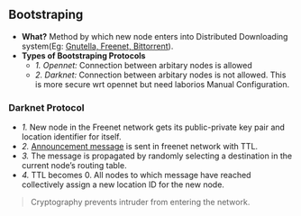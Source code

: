 ## Bootstraping
- **What?** Method by which new node enters into Distributed Downloading system(Eg: [Gnutella, Freenet, Bittorrent](/System-Design/Scalable/Distributed_Downloading_Systems)).
- **Types of Bootstraping Protocols**
  - *1. Opennet:* Connection between arbitary nodes is allowed
  - *2. Darknet:* Connection between arbitary nodes is not allowed. This is more secure wrt opennet but need laborios Manual Configuration.

### Darknet Protocol
- *1.* New node in the Freenet network gets its public-private key pair and location identifier for itself.
- *2.* [Announcement message](/System-Design/Scalable/Distributed_Downloading_Systems/Freenet/Message_Types) is sent in freenet network with TTL.
- *3.* The message is propagated by randomly selecting a destination in the current node’s routing table.
- *4.* TTL becomes 0. All nodes to which message have reached collectively assign a new location ID for the new node.
> Cryptography prevents intruder from entering the network.
